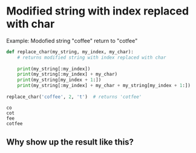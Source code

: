
# Modified string with index replaced with char
Example:
    Modofied string "coffee" return to "cotfee"


```python
def replace_char(my_string, my_index, my_char):
    # returns modified string with index replaced with char
    
    print(my_string[:my_index])
    print(my_string[:my_index] + my_char)
    print(my_string[my_index + 1:])
    print(my_string[:my_index] + my_char + my_string[my_index + 1:])
    
replace_char('coffee', 2, 't')  # returns 'cotfee'

```

    co
    cot
    fee
    cotfee


## Why show up the result like this?
